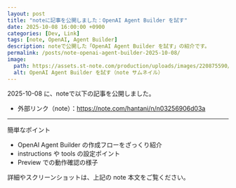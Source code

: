 ```yaml
---
layout: post
title: "noteに記事を公開しました：OpenAI Agent Builder を試す"
date: 2025-10-08 16:00:00 +0900
categories: [Dev, Link]
tags: [note, OpenAI, Agent Builder]
description: noteで公開した「OpenAI Agent Builder を試す」の紹介です。
permalink: /posts/note-openai-agent-builder-2025-10-08/
image:
  path: https://assets.st-note.com/production/uploads/images/220875590/rectangle_large_type_2_45c3e65284981877146ed8f1d7fbeddb.png?fit=bounds&quality=85&width=1280
  alt: OpenAI Agent Builder を試す（note サムネイル）
---
```


2025-10-08 に、noteで以下の記事を公開しました。

- 外部リンク（note）：https://note.com/hantani/n/n03256906d03a

---

簡単なポイント

- OpenAI Agent Builder の作成フローをざっくり紹介
- instructions や tools の設定ポイント
- Preview での動作確認の様子

詳細やスクリーンショットは、上記の note 本文をご覧ください。
